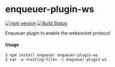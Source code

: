 # enqueuer-plugin-ws
[![npm version](https://badge.fury.io/js/enqueuer-plugin-ws.svg)](https://badge.fury.io/js/enqueuer-plugin-ws) [![Build Status](https://travis-ci.org/williamsdevaccount/enqueuer-plugin-ws.svg?branch=master)](https://travis-ci.org/williamsdevaccount/enqueuer-plugin-ws) 


Enqueuer plugin to enable the websocket protocol
#### Usage
    $ npm install enqueuer enqueuer-plugin-ws    
    $ nqr -a <testing-file> -l enqueuer-plugin-ws
